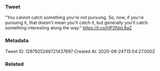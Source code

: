 ### Tweet
"You cannot catch something you're not pursuing. So, now, if you're pursuing it, that doesn't mean you'll catch it, but generally you'll catch something interesting along the way." https://t.co/HP2fdxL6aZ

### Metadata
Tweet ID: 1297925246721437697
Created At: 2020-08-24T15:54:27.000Z

### Related

